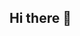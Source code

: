 ## Hi there 👋

<!--
**c-hirwa/c-hirwa** is a ✨ _special_ ✨ repository because its `README.md` (this file) appears on your GitHub profile.

Here are some ideas to get you started:

- 🔭 I’m currently working on a personal portfolio and projects
- 🌱 I’m currently learning a little bit of everything
- 👯 I’m looking to collaborate on open-source projects and hackathons
- 🤔 I’m looking for help with comp sci resources
- 💬 Ask me about Python development, web design, or gaming
- 📫 How to reach me: email: c.hirwa@alustudent.com | LinkedIn: chris-hirwa
- 😄 Pronouns: He/Him
- ⚡ Fun fact: My social anxiety has social anxiety
-->
